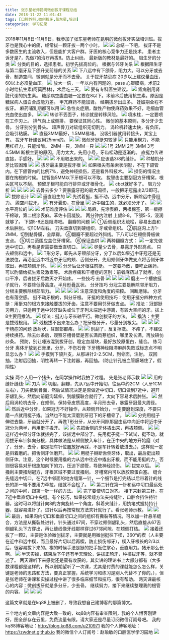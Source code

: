 ```yaml
---
title: 张东星老师昆明微创拔牙课程总结
date: 2018-11-22 11:01:43
tags: [口腔外科,微创拔牙,张东星,培训]
categories: 学习记录
---
```

2018年11月8日-11月9日，我参加了张东星老师在昆明的微创拔牙实战培训班。拔牙也是我心中的痛，经常拔一颗牙拔一两个小时。
![](https://zymblog-1258069789.cos.ap-chengdu.myqcloud.com/blog0053-zdxbab/01.jpg)
![](https://zymblog-1258069789.cos.ap-chengdu.myqcloud.com/blog0053-zdxbab/02.jpg)
总结一下吧。
拔牙不是多数医生的主流收入，但是能扩大客户群。牙医的核心竞争力还是技术。
患者主诉牙是7，先做7的治疗再拔8。防止纠纷。
最新版的教材是最好的。
阻生牙的分类
![](https://zymblog-1258069789.cos.ap-chengdu.myqcloud.com/blog0053-zdxbab/03.jpg)
分类的目的，选择患者。初学先拔高位的。
根据与邻牙关系
![](https://zymblog-1258069789.cos.ap-chengdu.myqcloud.com/blog0053-zdxbab/04.jpg)
根据阻生牙与第二磨牙及下颌升支前缘的关系
![](https://zymblog-1258069789.cos.ap-chengdu.myqcloud.com/blog0053-zdxbab/05.jpg)
下八远中有下颌骨，阻力大。可以分牙或去骨，制造空间，微创就是分牙而不去骨。
关于拔牙禁忌症
20岁以上建议量血压，60以上必须量血压。
![](https://zymblog-1258069789.cos.ap-chengdu.myqcloud.com/blog0053-zdxbab/06.jpg)
放大一倍，一年以内有问题的，pass
心瓣膜病，术前2小时给抗生素(阿莫西林)，术后吃三天。
![](https://zymblog-1258069789.cos.ap-chengdu.myqcloud.com/blog0053-zdxbab/07.jpg)
要有专科医生建议。
![](https://zymblog-1258069789.cos.ap-chengdu.myqcloud.com/blog0053-zdxbab/08.jpg)
肾病别用肾脏代谢的抗生素。
糖尿病空腹血糖一定要在8以下。术前术后使用抗生素。原因是糖尿病人蛋白合成能力差。
甲亢麻药不能加肾。
经期拔牙出血多。
妊娠期全程不拔牙。
麻药哺乳期都可以用
![](https://zymblog-1258069789.cos.ap-chengdu.myqcloud.com/blog0053-zdxbab/09.jpg)
急性炎症期，酸性产物使麻药效果不好，毛细血管充血使出血多。
![](https://zymblog-1258069789.cos.ap-chengdu.myqcloud.com/blog0053-zdxbab/10.jpg)
![](https://zymblog-1258069789.cos.ap-chengdu.myqcloud.com/blog0053-zdxbab/11.jpg)
转诊不丢面子，转诊就是转移风险。
![](https://zymblog-1258069789.cos.ap-chengdu.myqcloud.com/blog0053-zdxbab/12.jpg)
喷水柱，一定要喷在工作刃上。
排气向上或侧排。
要保证其同心性。
微创的基本原则，多分牙少去骨。
分牙别分到骨头。
超声骨刀对软组织无切割力。
涡轮机转速太快，有负压，会吸引粘膜。
![](https://zymblog-1258069789.cos.ap-chengdu.myqcloud.com/blog0053-zdxbab/13.jpg)
直径3MM最好，1.5MM易堵。
没吸引器就用转接头，某宝上有。
拔牙车针建议用25mm的。
![](https://zymblog-1258069789.cos.ap-chengdu.myqcloud.com/blog0053-zdxbab/14.jpg)
![](https://zymblog-1258069789.cos.ap-chengdu.myqcloud.com/blog0053-zdxbab/15.jpg)
微创牙挺挺刃较薄
![](https://zymblog-1258069789.cos.ap-chengdu.myqcloud.com/blog0053-zdxbab/16.jpg)
只能用楔力，不能用杠杆力，只能增隙。
2MM一只，3MM一只
![](https://zymblog-1258069789.cos.ap-chengdu.myqcloud.com/blog0053-zdxbab/17.jpg)
![](https://zymblog-1258069789.cos.ap-chengdu.myqcloud.com/blog0053-zdxbab/18.jpg)
1号 2MM
2号 3MM
3号 4.5MM
断根主要的原因，用力太大。先用小号，牙齿松动是逐渐的。
直挺力传递直接，手感好。
![](https://zymblog-1258069789.cos.ap-chengdu.myqcloud.com/blog0053-zdxbab/19.jpg)
![](https://zymblog-1258069789.cos.ap-chengdu.myqcloud.com/blog0053-zdxbab/20.jpg)
![](https://zymblog-1258069789.cos.ap-chengdu.myqcloud.com/blog0053-zdxbab/21.jpg)
不用取出来的。
![](https://zymblog-1258069789.cos.ap-chengdu.myqcloud.com/blog0053-zdxbab/22.jpg)
![](https://zymblog-1258069789.cos.ap-chengdu.myqcloud.com/blog0053-zdxbab/23.jpg)
应该选3/8的缝针。
![](https://zymblog-1258069789.cos.ap-chengdu.myqcloud.com/blog0053-zdxbab/24.jpg)
种植机分牙比较困难
![](https://zymblog-1258069789.cos.ap-chengdu.myqcloud.com/blog0053-zdxbab/25.jpg)
![](https://zymblog-1258069789.cos.ap-chengdu.myqcloud.com/blog0053-zdxbab/26.jpg)
拔牙最主要是拔牙根
![](https://zymblog-1258069789.cos.ap-chengdu.myqcloud.com/blog0053-zdxbab/27.jpg)
如果根尖有条索状阴影，不在下颌管内。在下颌管内的比例7%，避免神经损伤，还是看外科技术。
![](https://zymblog-1258069789.cos.ap-chengdu.myqcloud.com/blog0053-zdxbab/28.jpg)
损伤的情况主要在掏根的时候。
拔智齿5MM以下牙根可以不取。
拔智齿主要刮冠方牙槽窝，根尖区可以不刮。
预留牙根可能自行排异或牙根骨化。
![](https://zymblog-1258069789.cos.ap-chengdu.myqcloud.com/blog0053-zdxbab/29.jpg)
cbct就好多了。
阻力分析
![](https://zymblog-1258069789.cos.ap-chengdu.myqcloud.com/blog0053-zdxbab/30.jpg)
![](https://zymblog-1258069789.cos.ap-chengdu.myqcloud.com/blog0053-zdxbab/31.jpg)
![](https://zymblog-1258069789.cos.ap-chengdu.myqcloud.com/blog0053-zdxbab/32.jpg)
![](https://zymblog-1258069789.cos.ap-chengdu.myqcloud.com/blog0053-zdxbab/33.jpg)
去骨去多少？要暴露牙冠的最大周径，一般把牙冠露出2/3即可。
![](https://zymblog-1258069789.cos.ap-chengdu.myqcloud.com/blog0053-zdxbab/34.jpg)
拔除设计
![](https://zymblog-1258069789.cos.ap-chengdu.myqcloud.com/blog0053-zdxbab/35.jpg)
![](https://zymblog-1258069789.cos.ap-chengdu.myqcloud.com/blog0053-zdxbab/36.jpg)
垂直阻生的
![](https://zymblog-1258069789.cos.ap-chengdu.myqcloud.com/blog0053-zdxbab/37.jpg)
先试着挺，挺不动，远中分牙，解除远中骨阻力。
腾空间拔牙。
![](https://zymblog-1258069789.cos.ap-chengdu.myqcloud.com/blog0053-zdxbab/38.jpg)
有牙囊影，在骨里
![](https://zymblog-1258069789.cos.ap-chengdu.myqcloud.com/blog0053-zdxbab/39.jpg)
近中阻生的，就必须分牙了。
![](https://zymblog-1258069789.cos.ap-chengdu.myqcloud.com/blog0053-zdxbab/40.jpg)
![](https://zymblog-1258069789.cos.ap-chengdu.myqcloud.com/blog0053-zdxbab/41.jpg)
水平高位的
![](https://zymblog-1258069789.cos.ap-chengdu.myqcloud.com/blog0053-zdxbab/42.jpg)
![](https://zymblog-1258069789.cos.ap-chengdu.myqcloud.com/blog0053-zdxbab/43.jpg)
术前难度评估
![](https://zymblog-1258069789.cos.ap-chengdu.myqcloud.com/blog0053-zdxbab/44.jpg)
![](https://zymblog-1258069789.cos.ap-chengdu.myqcloud.com/blog0053-zdxbab/45.jpg)
![](https://zymblog-1258069789.cos.ap-chengdu.myqcloud.com/blog0053-zdxbab/46.jpg)
局麻，先涂表麻，两根棉签，第一根擦干棉球，第二根涂表麻。苯佐卡因凝胶。
两分钟内注射
上颌8-8，下颌5-5，浸润就够了。
下颌5-8还是阻滞吧。
翻瓣的问题
![](https://zymblog-1258069789.cos.ap-chengdu.myqcloud.com/blog0053-zdxbab/47.jpg)
①舌侧组织太疏松，容易出血和术后肿胀。切1CM左右。
刀尖垂直切到硬组织，牙或骨组织。
②前庭沟上方1-2MM，切到黏骨膜，全厚瓣。
④翻瓣不要超过外斜线。下八可以在颊侧骨板做支点。
⑤切口范围应盖住牙槽窝。
⑥保证血供
![](https://zymblog-1258069789.cos.ap-chengdu.myqcloud.com/blog0053-zdxbab/48.jpg)
两种翻瓣方式：
![](https://zymblog-1258069789.cos.ap-chengdu.myqcloud.com/blog0053-zdxbab/49.jpg)
一定先做远中切口，再看是否需要做垂直切口。
![](https://zymblog-1258069789.cos.ap-chengdu.myqcloud.com/blog0053-zdxbab/50.jpg)
![](https://zymblog-1258069789.cos.ap-chengdu.myqcloud.com/blog0053-zdxbab/51.jpg)
尽量少去骨，暴露牙外形高点。
只去颊侧和远中。
![](https://zymblog-1258069789.cos.ap-chengdu.myqcloud.com/blog0053-zdxbab/52.jpg)
T形分牙，即先从牙颈部分牙，分了以后如果近中牙冠还是无法脱位，再沿近远中将近中牙冠的颊、舌侧分开，先用颊侧牙体做支点将舌侧牙体取出，再取颊侧牙体。
![](https://zymblog-1258069789.cos.ap-chengdu.myqcloud.com/blog0053-zdxbab/53.jpg)
![](https://zymblog-1258069789.cos.ap-chengdu.myqcloud.com/blog0053-zdxbab/54.jpg)
分牙后让牙根往前挺。
一定要冷敷，要吃止痛药，可以酌情给抗生素及激素等。
术后疼痛和干槽症的区别：前者麻药过了就疼，创口干净，后者拔牙后数天才开始疼。
一些技巧
去骨
![](https://zymblog-1258069789.cos.ap-chengdu.myqcloud.com/blog0053-zdxbab/55.jpg)
![](https://zymblog-1258069789.cos.ap-chengdu.myqcloud.com/blog0053-zdxbab/56.jpg)
![](https://zymblog-1258069789.cos.ap-chengdu.myqcloud.com/blog0053-zdxbab/57.jpg)
![](https://zymblog-1258069789.cos.ap-chengdu.myqcloud.com/blog0053-zdxbab/58.jpg)
磨出一个槽放挺子就行，不要降低骨高度，半月形叠瓦状。
分牙技巧
分冠主要是解除邻牙阻力，分根主要解除根部阻力。
![](https://zymblog-1258069789.cos.ap-chengdu.myqcloud.com/blog0053-zdxbab/59.jpg)
![](https://zymblog-1258069789.cos.ap-chengdu.myqcloud.com/blog0053-zdxbab/60.jpg)
![](https://zymblog-1258069789.cos.ap-chengdu.myqcloud.com/blog0053-zdxbab/61.jpg)
![](https://zymblog-1258069789.cos.ap-chengdu.myqcloud.com/blog0053-zdxbab/62.jpg)
注意深度和角度的把控。
间断磨除。
分牙也有落空感。
挺不动牙根的，斜分牙根。
牙挺的使用技巧：使用牙挺分四种方式
挺：用挺刃的根方来接触要拔的牙齿，注意不要用邻牙做支点。
![](https://zymblog-1258069789.cos.ap-chengdu.myqcloud.com/blog0053-zdxbab/63.jpg)
推法：冠部挺刃用力，只适用于远中邻牙缺失或位于牙列末端远中游离，有较大空间的牙。拔上8主要用推法。
![](https://zymblog-1258069789.cos.ap-chengdu.myqcloud.com/blog0053-zdxbab/64.jpg)
楔法：挺刃与牙长轴平行。微创拔牙的方法。
![](https://zymblog-1258069789.cos.ap-chengdu.myqcloud.com/blog0053-zdxbab/65.jpg)
撬法：主要是拔残根用。
![](https://zymblog-1258069789.cos.ap-chengdu.myqcloud.com/blog0053-zdxbab/66.jpg)
残根拔不出来怎么办？把牙根分开，尽量分到根尖。
![](https://zymblog-1258069789.cos.ap-chengdu.myqcloud.com/blog0053-zdxbab/67.jpg)
![](https://zymblog-1258069789.cos.ap-chengdu.myqcloud.com/blog0053-zdxbab/68.jpg)
![](https://zymblog-1258069789.cos.ap-chengdu.myqcloud.com/blog0053-zdxbab/69.jpg)
干槽症的问题
放射状，耳颞部都疼。
![](https://zymblog-1258069789.cos.ap-chengdu.myqcloud.com/blog0053-zdxbab/70.jpg)
![](https://zymblog-1258069789.cos.ap-chengdu.myqcloud.com/blog0053-zdxbab/71.jpg)
别刮了，反复擦洗。
不疼了，不建议持续换药。除去纱条后，观察牙槽骨壁是否长满肉芽组织，哪里没长满，再放碘仿纱条。
预防，别让唾液混到拔牙创，稳定血凝块，最好放胶原蛋白，缝合。
练习分牙
离体牙放到石膏里，分牙，不伤石膏
下牙槽神经阻滞麻醉失败或标志点不明显怎么办？
![](https://zymblog-1258069789.cos.ap-chengdu.myqcloud.com/blog0053-zdxbab/72.jpg)
![](https://zymblog-1258069789.cos.ap-chengdu.myqcloud.com/blog0053-zdxbab/73.jpg)
手摸到下颌升支，从那进针2-2.5CM，到骨面，注射。
双回抽，注射后回抽，阴性再转一下注射器，再回抽。（防止针孔被血管膜堵住了，假阴性）

实操
两个人用一个猪头，在同学操作时我拍了过程。
先是张老师示教
![](https://zymblog-1258069789.cos.ap-chengdu.myqcloud.com/blog0053-zdxbab/74.jpg)
![](https://zymblog-1258069789.cos.ap-chengdu.myqcloud.com/blog0053-zdxbab/75.jpg)
用的缝针缝线:
![](https://zymblog-1258069789.cos.ap-chengdu.myqcloud.com/blog0053-zdxbab/76.jpg)
刀片
![](https://zymblog-1258069789.cos.ap-chengdu.myqcloud.com/blog0053-zdxbab/77.jpg)
切龈，翻瓣，先从7远中开始切，往远中约2CM（人牙1CM左右），刀尖抵到骨面，然后试情况决定是否做近中切口，切口做到7近中，避开牙龈乳头，然后向前庭沟延伸，到龈膜联合就行了，太向下容易术后肿胀。
![](https://zymblog-1258069789.cos.ap-chengdu.myqcloud.com/blog0053-zdxbab/78.jpg)
然后用涡轮机去骨，在颊侧，保持骨皮质高度，半月形去骨，暴露牙冠最大周径。
![](https://zymblog-1258069789.cos.ap-chengdu.myqcloud.com/blog0053-zdxbab/79.jpg)
然后近中分牙，如果冠方不好操作，从颊侧开始分，一定要磨到深度，不要只磨一点就用梃子撬。当然也不能太深磨到牙冠下的牙槽骨了。
![](https://zymblog-1258069789.cos.ap-chengdu.myqcloud.com/blog0053-zdxbab/80.jpg)
![](https://zymblog-1258069789.cos.ap-chengdu.myqcloud.com/blog0053-zdxbab/81.jpg)
分完用梃子伸进去撬，牙齿就分开了。再做T形分牙，从分牙间隙那里由远中向近中将近中牙冠分为两半，再用梃子撬开。
![](https://zymblog-1258069789.cos.ap-chengdu.myqcloud.com/blog0053-zdxbab/82.jpg)
![](https://zymblog-1258069789.cos.ap-chengdu.myqcloud.com/blog0053-zdxbab/83.jpg)
先把舌侧的牙体撬出来，再撬颊侧。
![](https://zymblog-1258069789.cos.ap-chengdu.myqcloud.com/blog0053-zdxbab/84.jpg)
![](https://zymblog-1258069789.cos.ap-chengdu.myqcloud.com/blog0053-zdxbab/85.jpg)
这样近中部分牙体就拔完了，该拔远中部分了。先用梃子挺一下试试，挺不动，就用拔牙车针斜向分根，具体做法是从颊侧放入车针，在正中央的地方开始磨（对了，分牙，去骨，都是把车针位置放好再踩，不是车针转着放进去。)，这样就一定是斜着磨的。把舌侧牙体磨开。
![](https://zymblog-1258069789.cos.ap-chengdu.myqcloud.com/blog0053-zdxbab/86.jpg)
![](https://zymblog-1258069789.cos.ap-chengdu.myqcloud.com/blog0053-zdxbab/87.jpg)
用梃子掰断舌侧牙体，取出，最后挺出颊侧牙体。注意，这个时候要用撬的力从远中往近中撬出牙根，而不能用挺的力，否则很容易对牙根施加向下的力，压迫下颌管，导致神经损伤。
![](https://zymblog-1258069789.cos.ap-chengdu.myqcloud.com/blog0053-zdxbab/88.jpg)
拔完以后。
![](https://zymblog-1258069789.cos.ap-chengdu.myqcloud.com/blog0053-zdxbab/89.jpg)
搔刮主要搔刮冠方，牙根区域不要过度搔刮。
牙槽窝内可以放胶原蛋白塞。
缝合
先缝远中切口，在7远中邻面的地方缝第一针，一个细节是打完结以后带着针的线长的那一端不要用力牵拉，结就不会松了。
![](https://zymblog-1258069789.cos.ap-chengdu.myqcloud.com/blog0053-zdxbab/90.jpg)
第二针在第一针和远中切口最远处之间的中间，跟第一针一样的方法。
![](https://zymblog-1258069789.cos.ap-chengdu.myqcloud.com/blog0053-zdxbab/91.jpg)
完了要使切口对齐。
接下来封第三针，在7近中垂直切口中央缝。有个技巧，如果按常规方法夹持缝针，口腔会挡住持针器，这时可以将缝针向8的方向旋转一个角度，斜着夹缝针，用执笔式握持持针器，就容易进针了。进针以后再按常规方法夹针就行了。看张老师示教。
![](https://zymblog-1258069789.cos.ap-chengdu.myqcloud.com/blog0053-zdxbab/92.jpg)
![](https://zymblog-1258069789.cos.ap-chengdu.myqcloud.com/blog0053-zdxbab/93.jpg)
![](https://zymblog-1258069789.cos.ap-chengdu.myqcloud.com/blog0053-zdxbab/94.jpg)
最后，如果沟内切口和垂直切口之间的组织有撕裂等情况，可以加一针悬吊缝合，方法是从撕裂处进针，针头通过67间，不穿过颊侧龈乳头，然后直接从67舌侧龈乳头下方穿出，再让缝线像牙线那样穿过67邻间隙，在颊侧打结。
![](https://zymblog-1258069789.cos.ap-chengdu.myqcloud.com/blog0053-zdxbab/95.jpg)
接着还拔了一颗2，主要是体验微创拔牙，主要就是用微创挺往下楔，360°的楔（人主要在近中和远中楔，而且最好片切以后再楔，防止损伤邻牙），楔入牙根长的2/3以后，很容易拔下来的。楔的时候手法是挺的把手抵住掌心，垂直用力。猪牙那么长啊。
![](https://zymblog-1258069789.cos.ap-chengdu.myqcloud.com/blog0053-zdxbab/96.jpg)
半天实操，结束后下午还有半天理论，讲拔正畸牙，种植拔牙等，就不赘述了。
两天课听下来感觉还是蛮有收获的，其实讲的理论书上大部分都有（大多数课程都是这样的，所以别期望听了一次课，尤其是付费的课就能怎么怎么样，关键是老师的思路和方法，要真正掌握，系统学习和练习是别人代替不了你的。），但是张老师在讲课和实操过程中讲了很多临床细节和技巧，很有帮助。
两天课最核心的内容：微创拔牙就是多分牙，少去骨。
继续努力，接下来继续整理我的根管的内容。
![](https://zymblog-1258069789.cos.ap-chengdu.myqcloud.com/blog0053-zdxbab/97.jpg)
![](https://zymblog-1258069789.cos.ap-chengdu.myqcloud.com/blog0053-zdxbab/98.jpg)
![](https://zymblog-1258069789.cos.ap-chengdu.myqcloud.com/blog0053-zdxbab/99.jpg)

这篇文章就是在kq88上被删了，导致我想自己建博客的那篇博文。

三个地方的文章内容是大致一致的，kq88内容有审查限制，我的个人博客刚建好，图全部存在云里，免费流量有限。请大家还是尽量订阅微信订阅号吧。
我的kq88博客地址：http://blog.kq88.com/u210971
我的个人博客地址：https://zwdnet.github.io
我的微信个人订阅号：赵瑜敏的口腔医学学习园地
![](https://zymblog-1258069789.cos.ap-chengdu.myqcloud.com/other/wx.jpg)